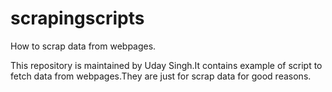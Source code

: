 # scrapingscripts
How to scrap data from webpages.

This repository is maintained by Uday Singh.It contains example of script to fetch data from webpages.They are just for
scrap data for good reasons.

